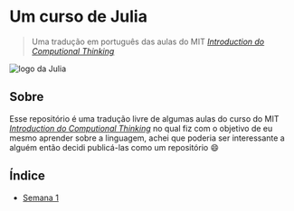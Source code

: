 # Um curso de Julia

> Uma tradução em português das aulas do MIT *[Introduction do Computional Thinking](https://computationalthinking.mit.edu/Fall20/lecture1/)*

![logo da Julia](https://upload.wikimedia.org/wikipedia/commons/thumb/6/69/Julia_prog_language.svg/1200px-Julia_prog_language.svg.png)

## Sobre

Esse repositório é uma tradução livre de algumas aulas do curso do MIT *[Introduction do Computional Thinking](https://computationalthinking.mit.edu/Fall20/lecture1/)* no qual fiz com o objetivo de eu mesmo aprender sobre a linguagem, achei que poderia ser interessante a alguém então decidi publicá-las como um repositório :smile:

## Índice
 
 - [Semana 1](/Semana%201) 

